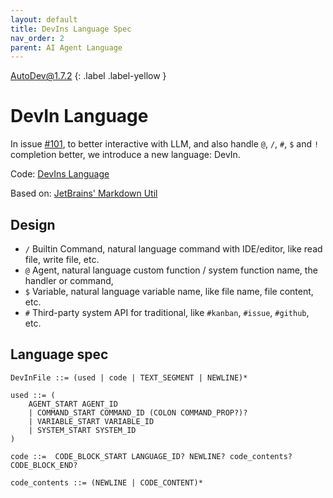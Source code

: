 ```yaml
---
layout: default
title: DevIns Language Spec
nav_order: 2
parent: AI Agent Language
---
```


AutoDev@1.7.2
{: .label .label-yellow }

# DevIn Language 

In issue [#101](https://github.com/unit-mesh/auto-dev/issues/101), to better interactive with LLM, and also 
handle `@`, `/`, `#`, `$` and `!` completion better, we introduce a new language: DevIn.

Code: [DevIns Language](https://github.com/unit-mesh/auto-dev/tree/master/exts/devin-lang)

Based on: [JetBrains' Markdown Util](https://github.com/JetBrains/intellij-community/tree/master/platform/markdown-utils)

## Design

- `/` Builtin Command, natural language command with IDE/editor, like read file, write file, etc.
- `@` Agent, natural language custom function / system function name, the handler or command, 
- `$` Variable, natural language variable name, like file name, file content, etc.
- `#` Third-party system API for traditional, like `#kanban`, `#issue`, `#github`, etc. 

## Language spec

```bnf
DevInFile ::= (used | code | TEXT_SEGMENT | NEWLINE)*

used ::= (
    AGENT_START AGENT_ID
    | COMMAND_START COMMAND_ID (COLON COMMAND_PROP?)?
    | VARIABLE_START VARIABLE_ID
    | SYSTEM_START SYSTEM_ID
)

code ::=  CODE_BLOCK_START LANGUAGE_ID? NEWLINE? code_contents? CODE_BLOCK_END?

code_contents ::= (NEWLINE | CODE_CONTENT)*
```
